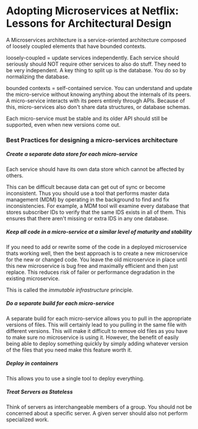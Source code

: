 Adopting Microservices at Netflix: Lessons for Architectural Design
=====================
A Microservices architecture is a service-oriented architecture composed of loosely coupled elements that have bounded contexts.

loosely-coupled = update services independently. Each service should seriously should NOT require other services to also do stuff. They need to be very independent. A key thing to split up is the database. You do so by normalizing the database.

bounded contexts = self-contained service. You can understand and update the micro-service without knowing anything about the internals of its peers. A micro-service interacts with its peers entirely through APIs. Because of this, micro-services also don't share data structures, or database schemas.

Each micro-service must be stable and its older API should still be supported, even when new versions come out.

### Best Practices for designing a micro-services architecture
##### Create a separate data store for each micro-service
Each service should have its own data store which cannot be affected by others.

This can be difficult because data can get out of sync or become inconsistent. Thus you should use a tool that performs master data management (MDM) by operating in the background to find and fix inconsistencies. For example, a MDM tool will examine every database that stores subscriber IDs to verify that the same IDS exists in all of them. This ensures that there aren't missing or extra IDS in any one database.

##### Keep all code in a micro-service at a similar level of maturity and stability
If you need to add or rewrite some of the code in a deployed microservice thats working well, then the best approach is to create a new microservice for the new or changed code. You leave the old microservice in place until this new microservice is bug free and maximally efficient and then just replace. This reduces risk of failer or performance degradation in the existing microservice.

This is called the *immutable infrastructure* principle.

##### Do a separate build for each micro-service
A separate build for each micro-service allows you to pull in the appropriate versions of files. This will certainly lead to you pulling in the same file with different versions. This will make it difficult to remove old files as you have to make sure no microservice is using it. However, the benefit of easily being able to deploy something quickly by simply adding whatever version of the files that you need make this feature worth it.

##### Deploy in containers
This allows you to use a single tool to deploy everything.

##### Treat Servers as Stateless
Think of servers as interchangeable members of a group. You should not be concerned about a specific server. A given server should also not perform specialized work.

